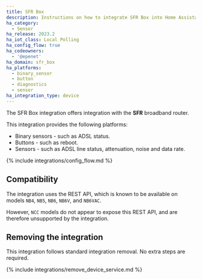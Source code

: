 ```yaml
---
title: SFR Box
description: Instructions on how to integrate SFR Box into Home Assistant.
ha_category:
  - Sensor
ha_release: 2023.2
ha_iot_class: Local Polling
ha_config_flow: true
ha_codeowners:
  - '@epenet'
ha_domain: sfr_box
ha_platforms:
  - binary_sensor
  - button
  - diagnostics
  - sensor
ha_integration_type: device
---
```


The SFR Box integration offers integration with the **SFR** broadband router.

This integration provides the following platforms:

- Binary sensors - such as ADSL status.
- Buttons - such as reboot.
- Sensors - such as ADSL line status, attenuation, noise and data rate.

{% include integrations/config_flow.md %}

## Compatibility

The integration uses the REST API, which is known to be available on models `NB4`, `NB5`, `NB6`, `NB6V`, and `NB6VAC`.

However, `NCC` models do not appear to expose this REST API, and are therefore unsupported by the integration.

## Removing the integration

This integration follows standard integration removal. No extra steps are required.

{% include integrations/remove_device_service.md %}
